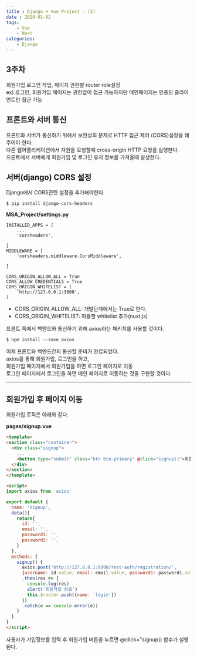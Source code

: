 ```yaml
---
title : Django + Vue Project - (3)
date : 2020-01-02
tags:
    - Vue
    - Nuxt
categories:
    - Django
---
```


## 3주차
회원가입 로그인 작업, 페이지 권한별 router role설정  
ex) 로그인, 회원가입 페이지는 권한없이 접근 가능하지만 메인페이지는 인증된 클라이언트만 접근 가능


## 프론트와 서버 통신
프론트와 서버가 통신하기 위해서 보안상의 문제로 HTTP 접근 제어 (CORS)설정을 해주어야 한다.  
다른 웹어플리케이션에서 자원을 요청할때 cross-origin HTTP 요청을 실행한다.  
프론트에서 서버에게 회원가입 및 로그인 유저 정보를 가져올때 발생한다.  

## 서버(django) CORS 설정
Django에서 CORS관련 설정을 추가해야한다.  
```shell
$ pip install django-cors-headers
```  

**MSA_Project/settings.py**
```
INSTALLED_APPS = [
    ...
    'corsheaders',

] 
MIDDLEWARE = [
    'corsheaders.middleware.CorsMiddleware',

]

CORS_ORIGIN_ALLOW_ALL = True
CORS_ALLOW_CREDENTIALS = True
CORS_ORIGIN_WHITELIST = (
    'http://127.0.0.1:3000',
)
```  
- CORS_ORIGIN_ALLOW_ALL: 개발단계에서는 True로 한다.  
- CORS_ORIGIN_WHITELIST: 허용할 whitelist 추가(nuxt.js)  


프론트 쪽에서 백엔드와 통신하기 위해 axios라는 패키지를 사용할 것이다.  
```shell
$ npm install --save axios
```  

이제 프론트와 백엔드간의 통신할 준비가 완료되었다.  
axios를 통해 회원가입, 로그인을 하고,  
회원가입 페이지에서 회원가입을 하면 로그인 페이지로 이동  
로그인 페이지에서 로그인을 하면 메인 페이지로 이동하는 것을 구현할 것이다.  
***  

## 회원가입 후 페이지 이동
회원가입 로직은 아래와 같다.  

**pages/signup.vue**  

```html
<template>
<section class="container">
  <div class="signup">
    ...
    <button type="submit" class="btn btn-primary" @click="signup()">회원가입</button>
  </div>
</section>
</template>

<script>
import axios from 'axios'

export default {
  name: 'signup',
  data(){
    return{
      id: '',
      email: '',
      password1: '',
      password2: '',
    }
  },
  methods: {
    signup() {
      axios.post('http://127.0.0.1:8000/rest-auth/registration/', 
      {username: id.value, email: email.value, password1: password1.value, password2:password2.value})
      .then(res => {
        console.log(res)
        alert('회원가입 완료')
        this.$router.push({name: 'login'})
      })
      .catch(e => console.error(e))
    }
  }
}
</script>
```  
사용자가 가입정보를 입력 후 회원가입 버튼을 누르면 @click="signup() 함수가 실행된다.
<script>태크 안에 methods 부분에 signup() 함수가 구현되어 있는데
axios.post를 통해 입력받은 회원 정보를 장고 서버쪽으로 날려준다.
장고 서버쪽에서 오는 응답은 console.log(res)로 확인 가능하다.
회원가입이 되었으면 회원가입이 되었다는 알림을 띄우고 로그인 페이지로 이동시킨다.
***  

## 로그인 후 페이지 이동
```html
<template>
<section class="container">
  <div class="login">
    ...
    <button type="submit" class="btn btn-primary" @click="login()">로그인</button>
    <p>계정이 없으신가요? <nuxt-link to="/signup">회원가입하러 가기</nuxt-link></p>
  </div>
</section>
</template>

<script>
import axios from 'axios'

export default {
  name: 'login',
  data(){
    return{
      token: ''
    }
  },
  methods: {
    login() {
      axios.post('http://127.0.0.1:8000/rest-auth/login/', {username: id.value, password: password.value})
      .then(res=>{
        console.log(res)
        console.log(this.$store.state.is_Login)
        this.$router.push({ name: 'index'})
        })
    .catch(e => {
      console.error(e)
      alert('존재하지 않는 ID이거나 ID, password를 잘못 입력하셨습니다.')
      })
    }
  }
}
</script>
```

